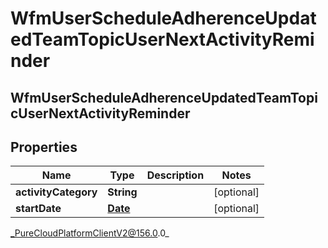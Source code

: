# WfmUserScheduleAdherenceUpdatedTeamTopicUserNextActivityReminder

## WfmUserScheduleAdherenceUpdatedTeamTopicUserNextActivityReminder

## Properties

|Name | Type | Description | Notes|
|------------ | ------------- | ------------- | -------------|
| **activityCategory** | **String** |  | [optional] |
| **startDate** | [**Date**](Date) |  | [optional] |



_PureCloudPlatformClientV2@156.0.0_
